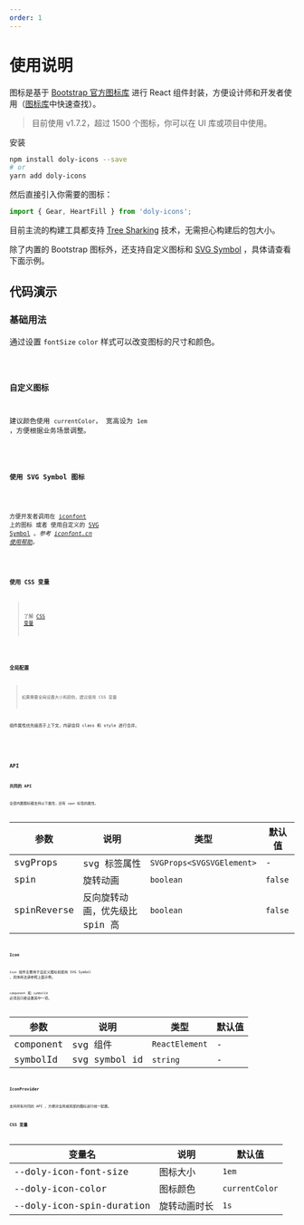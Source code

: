 ```yaml
---
order: 1
---
```


# 使用说明

图标是基于 [Bootstrap 官方图标库] 进行 React 组件封装，方便设计师和开发者使用（[图标库](/icons)中快速查找）。

> 目前使用 v1.7.2，超过 1500 个图标，你可以在 UI 库或项目中使用。

安装

```bash
npm install doly-icons --save
# or
yarn add doly-icons
```

然后直接引入你需要的图标：

```typescript
import { Gear, HeartFill } from 'doly-icons';
```

目前主流的构建工具都支持 [Tree Sharking](https://webpack.js.org/guides/tree-shaking/) 技术，无需担心构建后的包大小。

除了内置的 Bootstrap 图标外，还支持自定义图标和 [SVG Symbol] ，具体请查看下面示例。

## 代码演示

### 基础用法

通过设置 `fontSize` `color` 样式可以改变图标的尺寸和颜色。

<code src='../../src/icon/demos/basic.tsx' />

### 自定义图标

建议颜色使用 `currentColor`， 宽高设为 `1em` ，方便根据业务场景调整。

<code src='../../src/icon/demos/define.tsx' />

### 使用 SVG Symbol 图标

<!-- 在 [iconfont] 上将图标添加到 `我的项目` ，进入项目，生成在线链接，选择 `Symbol` 。 -->

方便开发者调用在 [iconfont] 上的图标 或者 使用自定义的 [SVG Symbol] 。_参考 [iconfont.cn 使用帮助](https://iconfont.cn/help/detail?spm=a313x.7781069.1998910419.15&helptype=code)。_

<code src='../../src/icon/demos/svg-symbol.tsx' iframe=100 />

### 使用 CSS 变量

> 了解 [CSS 变量](https://developer.mozilla.org/zh-CN/docs/Web/CSS/Using_CSS_custom_properties)

<code src='../../src/icon/demos/css-variable.tsx' />

### 全局配置

> 如果需要全局设置大小和颜色，建议使用 CSS 变量

组件属性优先级高于上下文，内部会将 class 和 style 进行合并。

<!-- 如果字体大小不同会导致对不齐，影响演示效果（受 `vertical-align: -0.125em` 影响）。 -->

<code src='../../src/icon/demos/provider.tsx' />

## API

### 共同的 API

全部内置图标都支持以下属性，还有 `span` 标签的属性。

| 参数        | 说明                           | 类型                      | 默认值  |
| ----------- | ------------------------------ | ------------------------- | ------- |
| svgProps    | svg 标签属性                   | `SVGProps<SVGSVGElement>` | -       |
| spin        | 旋转动画                       | `boolean`                 | `false` |
| spinReverse | 反向旋转动画，优先级比 spin 高 | `boolean`                 | `false` |

### Icon

`Icon` 组件主要用于自定义图标和使用 SVG Symbol ，具体用法请参照上面示例。

`component` 和 `symbolId` 必须且只能设置其中一项。

| 参数      | 说明          | 类型           | 默认值 |
| --------- | ------------- | -------------- | ------ |
| component | svg 组件      | `ReactElement` | -      |
| symbolId  | svg symbol id | `string`       | -      |

### IconProvider

支持所有共同的 API ，方便对全局或局部的图标进行统一配置。

### CSS 变量

| 变量名                    | 说明         | 默认值         |
| ------------------------- | ------------ | -------------- |
| --doly-icon-font-size     | 图标大小     | `1em`          |
| --doly-icon-color         | 图标颜色     | `currentColor` |
| --doly-icon-spin-duration | 旋转动画时长 | `1s`           |

[bootstrap 官方图标库]: https://icons.getbootstrap.com/
[iconfont]: https://www.iconfont.cn/
[svg symbol]: https://css-tricks.com/svg-symbol-good-choice-icons/
